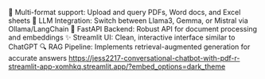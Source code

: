 
📄 Multi-format support: Upload and query PDFs, Word docs, and Excel sheets  🤖 LLM Integration: Switch between Llama3, Gemma, or Mistral via Ollama/LangChain  🚀 FastAPI Backend: Robust API for document processing and embeddings  ✨ Streamlit UI: Clean, interactive interface similar to ChatGPT  🔍 RAG Pipeline: Implements retrieval-augmented generation for accurate answers
https://jess2217-conversational-chatbot-with-pdf-r-streamlit-app-xomhkq.streamlit.app/?embed_options=dark_theme
